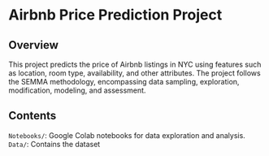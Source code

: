 # Airbnb Price Prediction Project

## Overview

This project predicts the price of Airbnb listings in NYC using features such as location, room type, availability, and other attributes. The project follows the SEMMA methodology, encompassing data sampling, exploration, modification, modeling, and assessment.

## Contents

`Notebooks/`: Google Colab notebooks for data exploration and analysis.
`Data/`: Contains the dataset
